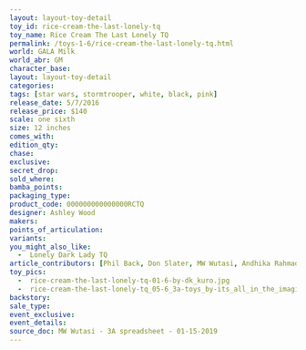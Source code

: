 ```yaml
---
layout: layout-toy-detail 
toy_id: rice-cream-the-last-lonely-tq
toy_name: Rice Cream The Last Lonely TQ
permalink: /toys-1-6/rice-cream-the-last-lonely-tq.html
world: GALA Milk
world_abr: GM
character_base: 
layout: layout-toy-detail
categories: 
tags: [star wars, stormtrooper, white, black, pink]
release_date: 5/7/2016
release_price: $140 
scale: one sixth
size: 12 inches
comes_with: 
edition_qty: 
chase: 
exclusive: 
secret_drop: 
sold_where: 
bamba_points: 
packaging_type: 
product_code: 000000000000000RCTQ
designer: Ashley Wood
makers: 
points_of_articulation: 
variants: 
you_might_also_like: 
  -  Lonely Dark Lady TQ
article_contributors: [Phil Back, Don Slater, MW Wutasi, Andhika Rahmaditya, Chris Budd]
toy_pics: 
  -  rice-cream-the-last-lonely-tq-01-6-by-dk_kuro.jpg
  -  rice-cream-the-last-lonely-tq_05-6_3a-toys_by-its_all_in_the_imagination-via_instagram.jpg
backstory: 
sale_type: 
event_exclusive: 
event_details: 
source_doc: MW Wutasi - 3A spreadsheet - 01-15-2019
---
```

